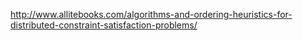 http://www.allitebooks.com/algorithms-and-ordering-heuristics-for-distributed-constraint-satisfaction-problems/